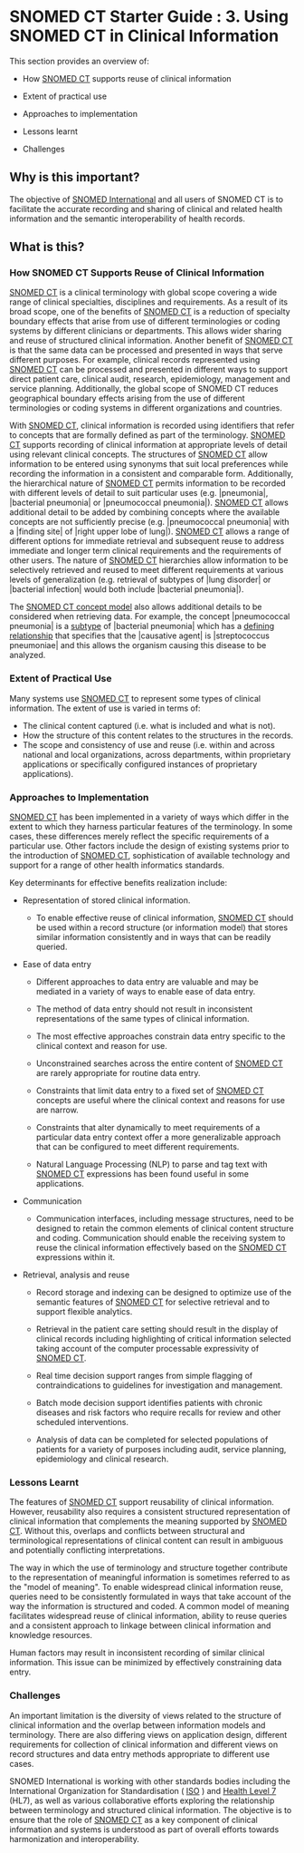 # SNOMED CT Starter Guide : 3. Using SNOMED CT in Clinical Information

This section provides an overview of:

  * How [SNOMED CT](https://confluence.ihtsdotools.org/display/DOCGLOSS/SNOMED+CT "Glossary link: SNOMED CT") supports reuse of clinical information

  * Extent of practical use
  * Approaches to implementation
  * Lessons learnt
  * Challenges

## Why is this important?

The objective of [SNOMED International](https://confluence.ihtsdotools.org/display/DOCGLOSS/SNOMED+International "Glossary link: SNOMED International") and all users of SNOMED CT is to facilitate the accurate recording and sharing of clinical and related health information and the semantic interoperability of health records.

## What is this?

### How SNOMED CT Supports Reuse of Clinical Information

[SNOMED CT](https://confluence.ihtsdotools.org/display/DOCGLOSS/SNOMED+CT "Glossary link: SNOMED CT") is a clinical terminology with global scope covering a wide range of clinical specialties, disciplines and requirements. As a result of its broad scope, one of the benefits of [SNOMED CT](https://confluence.ihtsdotools.org/display/DOCGLOSS/SNOMED+CT "Glossary link: SNOMED CT") is a reduction of specialty boundary effects that arise from use of different terminologies or coding systems by different clinicians or departments. This allows wider sharing and reuse of structured clinical information. Another benefit of [SNOMED CT](https://confluence.ihtsdotools.org/display/DOCGLOSS/SNOMED+CT "Glossary link: SNOMED CT") is that the same data can be processed and presented in ways that serve different purposes. For example, clinical records represented using [SNOMED CT](https://confluence.ihtsdotools.org/display/DOCGLOSS/SNOMED+CT "Glossary link: SNOMED CT") can be processed and presented in different ways to support direct patient care, clinical audit, research, epidemiology, management and service planning. Additionally, the global scope of SNOMED CT reduces geographical boundary effects arising from the use of different terminologies or coding systems in different organizations and countries.

With [SNOMED CT](https://confluence.ihtsdotools.org/display/DOCGLOSS/SNOMED+CT "Glossary link: SNOMED CT"), clinical information is recorded using identifiers that refer to concepts that are formally defined as part of the terminology. [SNOMED CT](https://confluence.ihtsdotools.org/display/DOCGLOSS/SNOMED+CT "Glossary link: SNOMED CT") supports recording of clinical information at appropriate levels of detail using relevant clinical concepts. The structures of [SNOMED CT](https://confluence.ihtsdotools.org/display/DOCGLOSS/SNOMED+CT "Glossary link: SNOMED CT") allow information to be entered using synonyms that suit local preferences while recording the information in a consistent and comparable form. Additionally, the hierarchical nature of [SNOMED CT](https://confluence.ihtsdotools.org/display/DOCGLOSS/SNOMED+CT "Glossary link: SNOMED CT") permits information to be recorded with different levels of detail to suit particular uses (e.g. |pneumonia|, |bacterial pneumonia| or |pneumococcal pneumonia|). [SNOMED CT](https://confluence.ihtsdotools.org/display/DOCGLOSS/SNOMED+CT "Glossary link: SNOMED CT") allows additional detail to be added by combining concepts where the available concepts are not sufficiently precise (e.g. |pneumococcal pneumonia| with a |finding site| of |right upper lobe of lung|). [SNOMED CT](https://confluence.ihtsdotools.org/display/DOCGLOSS/SNOMED+CT "Glossary link: SNOMED CT") allows a range of different options for immediate retrieval and subsequent reuse to address immediate and longer term clinical requirements and the requirements of other users. The nature of [SNOMED CT](https://confluence.ihtsdotools.org/display/DOCGLOSS/SNOMED+CT "Glossary link: SNOMED CT") hierarchies allow information to be selectively retrieved and reused to meet different requirements at various levels of generalization (e.g. retrieval of subtypes of |lung disorder| or |bacterial infection| would both include |bacterial pneumonia|).

The [SNOMED CT concept model](https://confluence.ihtsdotools.org/display/DOCGLOSS/SNOMED+CT+concept+model "Glossary link: SNOMED CT concept model") also allows additional details to be considered when retrieving data. For example, the concept |pneumococcal pneumonia| is a [subtype](https://confluence.ihtsdotools.org/display/DOCGLOSS/subtype "Glossary link: subtype") of |bacterial pneumonia| which has a [defining relationship](https://confluence.ihtsdotools.org/display/DOCGLOSS/defining+relationship "Glossary link: defining relationship") that specifies that the |causative agent| is |streptococcus pneumoniae| and this allows the organism causing this disease to be analyzed.

### Extent of Practical Use

Many systems use [SNOMED CT](https://confluence.ihtsdotools.org/display/DOCGLOSS/SNOMED+CT "Glossary link: SNOMED CT") to represent some types of clinical information. The extent of use is varied in terms of:

  * The clinical content captured (i.e. what is included and what is not).
  * How the structure of this content relates to the structures in the records.
  * The scope and consistency of use and reuse (i.e. within and across national and local organizations, across departments, within proprietary applications or specifically configured instances of proprietary applications).

### Approaches to Implementation

[SNOMED CT](https://confluence.ihtsdotools.org/display/DOCGLOSS/SNOMED+CT "Glossary link: SNOMED CT") has been implemented in a variety of ways which differ in the extent to which they harness particular features of the terminology. In some cases, these differences merely reflect the specific requirements of a particular use. Other factors include the design of existing systems prior to the introduction of [SNOMED CT](https://confluence.ihtsdotools.org/display/DOCGLOSS/SNOMED+CT "Glossary link: SNOMED CT"), sophistication of available technology and support for a range of other health informatics standards.

Key determinants for effective benefits realization include:

  * Representation of stored clinical information.
    * To enable effective reuse of clinical information, [SNOMED CT](https://confluence.ihtsdotools.org/display/DOCGLOSS/SNOMED+CT "Glossary link: SNOMED CT") should be used within a record structure (or information model) that stores similar information consistently and in ways that can be readily queried.

  * Ease of data entry
    * Different approaches to data entry are valuable and may be mediated in a variety of ways to enable ease of data entry.
    * The method of data entry should not result in inconsistent representations of the same types of clinical information.
    * The most effective approaches constrain data entry specific to the clinical context and reason for use.
    * Unconstrained searches across the entire content of [SNOMED CT](https://confluence.ihtsdotools.org/display/DOCGLOSS/SNOMED+CT "Glossary link: SNOMED CT") are rarely appropriate for routine data entry.

    * Constraints that limit data entry to a fixed set of [SNOMED CT](https://confluence.ihtsdotools.org/display/DOCGLOSS/SNOMED+CT "Glossary link: SNOMED CT") concepts are useful where the clinical context and reasons for use are narrow.

    * Constraints that alter dynamically to meet requirements of a particular data entry context offer a more generalizable approach that can be configured to meet different requirements.
    * Natural Language Processing (NLP) to parse and tag text with [SNOMED CT](https://confluence.ihtsdotools.org/display/DOCGLOSS/SNOMED+CT "Glossary link: SNOMED CT") expressions has been found useful in some applications.

  * Communication
    * Communication interfaces, including message structures, need to be designed to retain the common elements of clinical content structure and coding. Communication should enable the receiving system to reuse the clinical information effectively based on the [SNOMED CT](https://confluence.ihtsdotools.org/display/DOCGLOSS/SNOMED+CT "Glossary link: SNOMED CT") expressions within it.

  * Retrieval, analysis and reuse
    * Record storage and indexing can be designed to optimize use of the semantic features of [SNOMED CT](https://confluence.ihtsdotools.org/display/DOCGLOSS/SNOMED+CT "Glossary link: SNOMED CT") for selective retrieval and to support flexible analytics.

    * Retrieval in the patient care setting should result in the display of clinical records including highlighting of critical information selected taking account of the computer processable expressivity of [SNOMED CT](https://confluence.ihtsdotools.org/display/DOCGLOSS/SNOMED+CT "Glossary link: SNOMED CT").

    * Real time decision support ranges from simple flagging of contraindications to guidelines for investigation and management.
    * Batch mode decision support identifies patients with chronic diseases and risk factors who require recalls for review and other scheduled interventions.
    * Analysis of data can be completed for selected populations of patients for a variety of purposes including audit, service planning, epidemiology and clinical research.

### Lessons Learnt

The features of [SNOMED CT](https://confluence.ihtsdotools.org/display/DOCGLOSS/SNOMED+CT "Glossary link: SNOMED CT") support reusability of clinical information. However, reusability also requires a consistent structured representation of clinical information that complements the meaning supported by [SNOMED CT](https://confluence.ihtsdotools.org/display/DOCGLOSS/SNOMED+CT "Glossary link: SNOMED CT"). Without this, overlaps and conflicts between structural and terminological representations of clinical content can result in ambiguous and potentially conflicting interpretations.

The way in which the use of terminology and structure together contribute to the representation of meaningful information is sometimes referred to as the "model of meaning". To enable widespread clinical information reuse, queries need to be consistently formulated in ways that take account of the way the information is structured and coded. A common model of meaning facilitates widespread reuse of clinical information, ability to reuse queries and a consistent approach to linkage between clinical information and knowledge resources.

Human factors may result in inconsistent recording of similar clinical information. This issue can be minimized by effectively constraining data entry.

### Challenges

An important limitation is the diversity of views related to the structure of clinical information and the overlap between information models and terminology. There are also differing views on application design, different requirements for collection of clinical information and different views on record structures and data entry methods appropriate to different use cases.

SNOMED International is working with other standards bodies including the International Organization for Standardisation ( [ISO](https://confluence.ihtsdotools.org/display/DOCGLOSS/ISO "Glossary link: ISO") ) and [Health Level 7](https://confluence.ihtsdotools.org/display/DOCGLOSS/Health+Level+7 "Glossary link: Health Level 7") (HL7), as well as various collaborative efforts exploring the relationship between terminology and structured clinical information. The objective is to ensure that the role of [SNOMED CT](https://confluence.ihtsdotools.org/display/DOCGLOSS/SNOMED+CT "Glossary link: SNOMED CT") as a key component of clinical information and systems is understood as part of overall efforts towards harmonization and interoperability.
